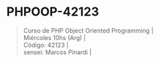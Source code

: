 # PHPOOP-42123
> Curso de PHP Object Oriented Programming |  
> Miércoles 10hs (Arg) |  
> Código: 42123 |  
> sensei: Marcos Pinardi |  


